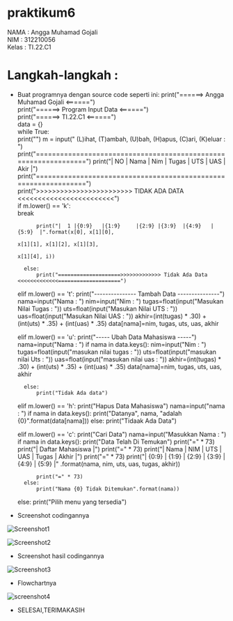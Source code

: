 # praktikum6
NAMA : Angga Muhamad Gojali  
NIM : 312210056  
Kelas : TI.22.C1  

# Langkah-langkah :
+ Buat programnya dengan source code seperti ini:
print("======> Angga Muhamad Gojali <======")  
print("======> Program Input Data <======")  
print("======> TI.22.C1 <======")  
data = {}  
while True:  
print("") m = input(" (L)ihat, (T)ambah, (U)bah, (H)apus, (C)ari, (K)eluar : ")  
print("================================================================") 
print("| NO | Nama | Nim | Tugas | UTS | UAS | Akir |") 
print("================================================================")  
print(">>>>>>>>>>>>>>>>>>>>>>>> TIDAK ADA DATA <<<<<<<<<<<<<<<<<<<<<<<<")  
if m.lower() == 'k':  
break

            print("|  1 |{0:9}   |{1:9}     |{2:9} |{3:9}  |{4:9}   |{5:9}  |".format(x[0], x[1][0],
                                                                                      x[1][1], x[1][2], x[1][3],
                                                                                      x[1][4], i))

        else:
            print("====================>>>>>>>>>>>>> Tidak Ada Data <<<<<<<<<<<<<====================")

    elif m.lower() == 't':
        print("--------------- Tambah Data ---------------")
        nama=input("Nama                  : ")
        nim=input("Nim                   : ")
        tugas=float(input("Masukan Nilai Tugas   : "))
        uts=float(input("Masukan Nilai UTS     : "))
        uas=float(input("Masukan Nilai UAS     : "))
        akhir=(int(tugas) * .30) + (int(uts) * .35) + (int(uas) * .35)
        data[nama]=nim, tugas, uts, uas, akhir

    elif m.lower() == 'u':
        print("----- Ubah Data Mahasiswa -----")
        nama=input("Nama  : ")
        if nama in data.keys():
            nim=input("Nim : ")
            tugas=float(input("masukan nilai tugas : "))
            uts=float(input("masukan nilai Uts : "))
            uas=float(input("masukan nilai uas : "))
            akhir=(int(tugas) * .30) + (int(uts) * .35) + (int(uas) * .35)
            data[nama]=nim, tugas, uts, uas, akhir

        else:
            print("Tidak Ada data")

    elif m.lower() == 'h':
        print("Hapus Data Mahasiswa")
        nama=input("nama : ")
        if nama in data.keys():
            print("Datanya", nama, "adalah {0}".format(data[nama]))
        else:
            print("Tidaak Ada Data")

    elif m.lower() == 'c':
        print("Cari Data")
        nama=input("Masukkan Nama : ")
        if nama in data.keys():
            print("Data Telah Di Temukan")
            print("=" * 73)
            print("|                             Daftar Mahasiswa                          |")
            print("=" * 73)
            print("| Nama            |       NIM       |  UTS  |  UAS  |  Tugas  |  Akhir  |")
            print("=" * 73)
            print("| {0:9} | {1:9} | {2:9} | {3:9} | {4:9} | {5:9} |"
                  .format(nama, nim, uts, uas, tugas, akhir))

            print("=" * 73)
        else:
            print("Nama {0} Tidak Ditemukan".format(nama))

    else:
        print("Pilih menu yang tersedia")

+ Screenshot codingannya


![Screenshot1](https://user-images.githubusercontent.com/116193257/204694152-7d7ec2b0-fc1c-4ddd-af25-3763509e0a1d.png)

![Screenshot2](https://user-images.githubusercontent.com/116193257/204694193-a621165b-28e3-4830-b91b-5e47ebe7f15b.png)

+ Screenshot hasil codingannya

![Screenshot3](https://user-images.githubusercontent.com/116193257/204694337-91ac40d9-e0cd-49d0-a604-366d4511d88a.png)

+ Flowchartnya

![screenshot4](https://user-images.githubusercontent.com/116193257/204694454-02e7241c-a8ce-4514-b3fb-71db31b4893f.jpg)

+ SELESAI,TERIMAKASIH
